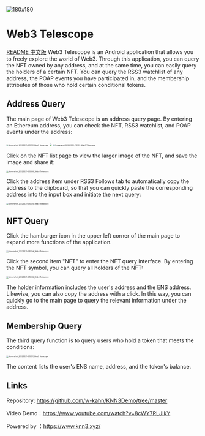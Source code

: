 

![180x180](https://tva1.sinaimg.cn/large/e6c9d24egy1h2rz1sszgxj20500503yc.jpg)

# Web3 Telescope
[README 中文版](README-zh.md)
Web3 Telescope is an Android application that allows you to freely explore the world of Web3. Through this application, you can query the NFT owned by any address, and at the same time, you can easily query the holders of a certain NFT. You can query the RSS3 watchlist of any address, the POAP events you have participated in, and the membership attributes of those who hold certain conditional tokens.

## Address Query

The main page of Web3 Telescope is an address query page. By entering an Ethereum address, you can check the NFT, RSS3 watchlist, and POAP events under the address:

<img src="https://tva1.sinaimg.cn/large/e6c9d24egy1h2ry2jaw5vj20u01uo79p.jpg" alt="Screenshot_20220531-215130_Web3 Telescope" style="zoom:33%;" />

<img src="https://tva1.sinaimg.cn/large/e6c9d24egy1h2ry3qvyz2j20u01uon0r.jpg" style="zoom:33%;" />

<img src="https://tva1.sinaimg.cn/large/e6c9d24egy1h2rybbs9rqj20u01uojxb.jpg" alt="Screenshot_20220531-215153_Web3 Telescope" style="zoom:33%;" />

Click on the NFT list page to view the larger image of the NFT, and save the image and share it:

<img src="https://tva1.sinaimg.cn/large/e6c9d24egy1h2ryaj03ozj20u01uodjr.jpg" alt="Screenshot_20220531-215208_Web3 Telescope" style="zoom:33%;" />

Click the address item under RSS3 Follows tab to automatically copy the address to the clipboard, so that you can quickly paste the corresponding address into the input box and initiate the next query:

<img src="https://tva1.sinaimg.cn/large/e6c9d24egy1h2rydd15ksj20u01uojvh.jpg" alt="Screenshot_20220531-215225_Web3 Telescope" style="zoom:33%;" />

## NFT Query

Click the hamburger icon in the upper left corner of the main page to expand more functions of the application.

<img src="https://tva1.sinaimg.cn/large/e6c9d24egy1h2ryg72dtlj20u01uoq5l.jpg" alt="Screenshot_20220531-215234_Web3 Telescope" style="zoom:33%;" />

Click the second item "NFT" to enter the NFT query interface. By entering the NFT symbol, you can query all holders of the NFT:

<img src="https://tva1.sinaimg.cn/large/e6c9d24egy1h2ryiu090gj20u01uoadv.jpg" alt="Screenshot_20220531-215242_Web3 Telescope" style="zoom:33%;" />

The holder information includes the user's address and the ENS address. Likewise, you can also copy the address with a click. In this way, you can quickly go to the main page to query the relevant information under the address.

## Membership Query

The third query function is to query users who hold a token that meets the conditions:

<img src="https://tva1.sinaimg.cn/large/e6c9d24egy1h2ryms5hanj20u01uowim.jpg" alt="Screenshot_20220531-215251_Web3 Telescope" style="zoom:33%;" />

The content lists the user's ENS name, address, and the token's balance.

## Links

Repository:  https://github.com/w-kahn/KNN3Demo/tree/master

Video Demo：https://www.youtube.com/watch?v=8cWY7RLJIkY

Powered by ：https://www.knn3.xyz/
